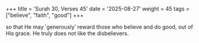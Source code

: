 +++
title = 'Surah 30, Verses 45'
date = '2025-08-27'
weight = 45
tags = ["believe", "faith", "good"]
+++

so that He may ˹generously˺ reward those who believe and do good, out of His grace. He truly does not like the disbelievers.